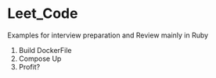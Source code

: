 # Leet_Code
Examples for interview preparation and Review mainly in Ruby 

1. Build DockerFile
2. Compose Up 
3. Profit? 
